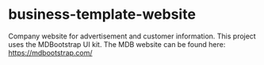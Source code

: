 # business-template-website
Company website for advertisement and customer information. This project uses the MDBootstrap UI kit. The MDB website can be found here: https://mdbootstrap.com/
